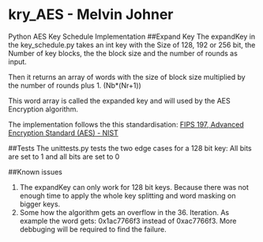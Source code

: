 # kry_AES - Melvin Johner
Python AES Key Schedule Implementation
##Expand Key
The expandKey in the key_schedule.py takes an int key with the Size of 128, 192 or 256 bit, the Number of key blocks, the the block size and the number of rounds as input.

Then it returns an array of words with the size of block size multiplied by the number of rounds plus 1. (Nb*(Nr+1))

This word array is called the expanded key and will used by the AES Encryption algorithm.

The implementation follows the this standardisation: [FIPS 197, Advanced Encryption Standard (AES) - NIST](https://nvlpubs.nist.gov/nistpubs/FIPS/NIST.FIPS.197.pdf)

##Tests
The unittests.py tests the two edge cases for a 128 bit key: All bits are set to 1 and all bits are set to 0


##Known issues
1. The expandKey can only work for 128 bit keys. Because there was not enough time to apply the whole key splitting and word masking on bigger keys.
2. Some how the algorithm gets an overflow in the 36. Iteration. As example the word gets: 0x1ac7766f3 instead of 0xac7766f3. More debbuging will be required to find the failure.
